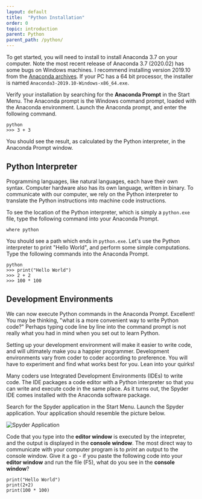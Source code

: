 ```yaml
---
layout: default
title:  "Python Installation"
order: 0
topic: introduction
parent: Python
parent_path: /python/
---
```

To get started, you will need to install to install Anaconda 3.7 on your computer. Note the most recent release of Anaconda 3.7 (2020.02) has some bugs on Windows machines. I recommend installing version 2019.10 from the [Anaconda archives](https://repo.anaconda.com/archive/). If your PC has a 64 bit processor, the installer is named `Anaconda3-2019.10-Windows-x86_64.exe`.

Verify your installation by searching for the **Anaconda Prompt** in the Start Menu. The Anaconda prompt is the Windows command prompt, loaded with the Anaconda environment. Launch the Anaconda prompt, and enter the following command.

```
python
>>> 3 + 3
```

You should see the result, as calculated by the Python interpreter, in the Anaconda Prompt window.


## Python Interpreter

Programming languages, like natural languages, each have their own syntax. Computer hardware also has its own language, written in binary. To communicate with our computer, we rely on the Python interpreter to translate the Python instructions into machine code instructions.

To see the location of the Python interpreter, which is simply a `python.exe` file, type the following command into your Anaconda Prompt.

```
where python
```

You should see a path which ends in `python.exe`. Let's use the Python interpreter to print "Hello World", and perform some simple computations. Type the following commands into the Anaconda Prompt.

```
python
>>> print("Hello World")
>>> 2 + 2
>>> 100 * 100
```

## Development Environments

We can now execute Python commands in the Anaconda Prompt. Excellent! You may be thinking, "what is a more convenient way to write Python code?" Perhaps typing code line by line into the command prompt is not really what you had in mind when you set out to learn Python.

Setting up your development environment will make it easier to write code, and will ultimately make you a happier programmer. Development environments vary from coder to coder according to preference. You will have to experiment and find what works best for you. Lean into your quirks!

Many coders use Integrated Development Environments (IDEs) to write code. The IDE packages a code editor with a Python interpreter so that you can write and execute code in the same place. As it turns out, the Spyder IDE comes installed with the Anaconda software package.

Search for the Spyder application in the Start Menu. Launch the Spyder application. Your application should resemble the picture below.

![Spyder Application](https://github.com/bdjohnson529/Intro-To-Python/blob/master/src/images/spyder.png "Spyder Application")

Code that you type into the **editor window** is executed by the intepreter, and the output is displayed in the **console window**. The most direct way to communicate with your computer program is to *print* an output to the console window. Give it a go - if you paste the following code into your **editor window** and run the file (F5), what do you see in the **console window**?

```
print("Hello World")
print(2+2)
print(100 * 100)
```